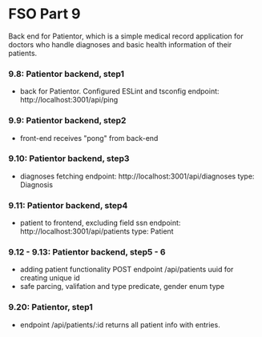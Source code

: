 # FSO Part 9

  Back end for Patientor, which is a simple medical record application for doctors who handle diagnoses and basic health information of their patients.


### 9.8: Patientor backend, step1

  - back for Patientor. Configured ESLint and tsconfig
      endpoint: http://localhost:3001/api/ping

### 9.9: Patientor backend, step2

  - front-end receives "pong" from back-end

### 9.10: Patientor backend, step3

  - diagnoses fetching
      endpoint: http://localhost:3001/api/diagnoses
      type: Diagnosis

### 9.11: Patientor backend, step4

  - patient to frontend, excluding field ssn
      endpoint: http://localhost:3001/api/patients
      type: Patient

### 9.12 - 9.13: Patientor backend, step5 - 6

  - adding patient functionality
      POST endpoint /api/patients
      uuid for creating unique id
  - safe parcing, valifation and type predicate, gender enum type


### 9.20: Patientor, step1

  - endpoint /api/patients/:id returns all patient info with entries.

      